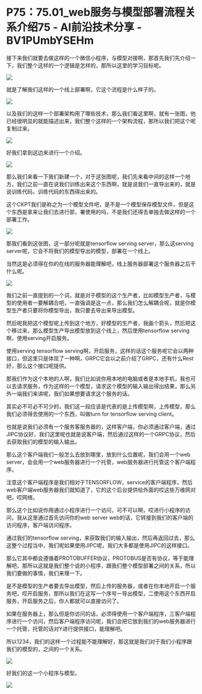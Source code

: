# P75：75.01_web服务与模型部署流程关系介绍75 - AI前沿技术分享 - BV1PUmbYSEHm

接下来我们就要去做这样的一个微信小程序，与模型对接啊，那首先我们先介绍一下，我们整个这样的一个逻辑是怎样的，那所以这里的学习目标呢。



![](img/1cc4b7ce5ceab5a880e723f04c6acf43_1.png)

就是了解我们这样的一个线上部署啊，它这个流程是什么样子的。

![](img/1cc4b7ce5ceab5a880e723f04c6acf43_3.png)

以及我们的这样一个部署架构用了哪些技术，那么我们看这里啊，就有一张图，他已经很明显的就能描述出来，我们整个这样的一个架构流程，那所以我们把这个呢复制过来。



![](img/1cc4b7ce5ceab5a880e723f04c6acf43_5.png)

好我们拿到这边来进行一个介绍。

![](img/1cc4b7ce5ceab5a880e723f04c6acf43_7.png)

那么我们来看一下我们新建一个，对于这张图呢，我们先来看中间的这样一个地方，我们之前一直在说我们训练出来这个东西啊，就是说我们一直导出来的，就是说训练代码，训练代码的东西得出来的。

这个CKPT我们是称之为一个模型文件吧，是不是一个模型保存模型文件，但是这个东西是拿来让我们去进行部，署使用的吗，不是我们还得去单独去做这样的一个部署工作。



![](img/1cc4b7ce5ceab5a880e723f04c6acf43_9.png)

那我们看到这张图，这一部分呢就是tensorflow serving server，那么这serving server呢，它会不将我们的模型导出的模型，部署在一个线上。

当然这是必须得在你的在线的服务器能理解吧，线上服务器部署这个服务器之后干什么呢。

![](img/1cc4b7ce5ceab5a880e723f04c6acf43_11.png)

我们之前一直提到的一个词，就是对于模型的这个生产者，比如模型生产者，与模型的使用者一要解耦合吧，一直强调是这一点，那么我们怎么解耦合呢，就是你模型生产者只要将你模型导出，我只要去导出来导出模型。

然后呢我把这个模型呢上传到这个地方，好模型的生产者，我画个箭头，然后把这个移过来，那么模型生产导出模型放到这个线上，然后使用tensorflow serving啊，使用serving开启服务。

使用serving tensorflow serving啊，开启服务，这样的话这个服务呢它会以两种接口，但这里只是体现了一种啊，GRPC它会以之前介绍了GRPC，还有什么Rest好，那么这个接口呢提供。

那我们作为这个本地的人啊，我们比如说你用本地的电脑或者是本地手机，我也可以去请求服务，作为这样的一个模型，请求这个模型的输入输出得出结果，那么另外一端我们来讲呢，我们如果想要请求这个服务的话。

其实必不可必不可少的，我们这一段应该是代表的是上传模型啊，上传模型，那么我们必须得去使用的一个东西，叫做turn for tensorflow serving client。

也就是说我们必须有一个服务客服务器的，这样客户端，你必须通过客户端，通过JIPC协议好，我们这里呢也就是说客户端，然后通过这样的一个GRPC协议，然后去获取我们的模型的输入输出。

那么这个客户端我们一般怎么去放到哪里，放到什么位置呢，我们会用一个web server，会会用一个web服务器进行一个托管，web服务器进行托管这个客户端程序。

注意这个客户端程序是我们相对于TENSORFLOW，service的客户端程序，然后web客户端web服务器我们就知道了，它的这个后台提供给外面的哎这些万维网对吧，哎网络。

那么这个比如说你用通过小程序进行一个访问，可不可以啊，哎进行小程序的访问，我从这里通过首先访问你的web server web的话，它转接到我们的客户端的访问程序，客户端访问程序。

通过我们的tensorflow serving，来获取我们的输入输出，然后再返回过去，那么这整个过程当中，我们呢如果使用JIPC呢，我们大多都是使用JIPC的这样接口。

那么它其中都会遵循着PROTOBUFFER协议，PROTOBUS是否有协议，等于能理解吧，那所以这就是我们整个说的小程序，跟我们整个模型部署之间的关系，所以我们要做的事情，我们来理一下。

是不是模型的生产者要去导出模型，然后上传的服务器，或者在你本地开启一个服务吧，哎开启服务，那所以我们在这写一个序号一导出模型，二使用这个东西开启服务，开启服务之后，你人都就可以直接访问了。

如果在服务器上，那么但是你访问的话，必须得使用一个客户端程序，三客户端程序进行一个访问，然后客户端程序访问呢，我们会把它放到我们的web服务器进行一个托管，托管的话对Y进行提供接口，能理解吧。

所以1234，我们的这样一个过程能不能理解好，那这就是我们对于我们小程序跟我们的模型的，之间的一个关系。



![](img/1cc4b7ce5ceab5a880e723f04c6acf43_13.png)

好我们的这一个小程序与模型。

![](img/1cc4b7ce5ceab5a880e723f04c6acf43_15.png)